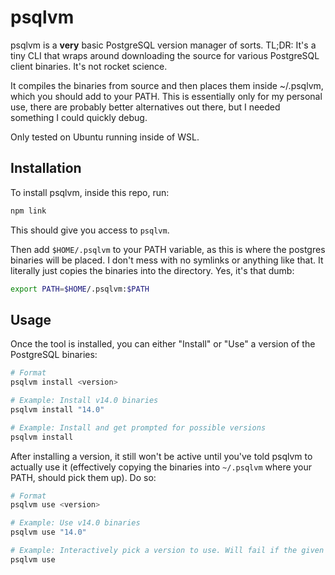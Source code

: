 # psqlvm

psqlvm is a **very** basic PostgreSQL version manager of sorts. TL;DR: It's a tiny CLI that wraps around downloading the source for various PostgreSQL client binaries. It's not rocket science.

It compiles the binaries from source and then places them inside ~/.psqlvm, which you should add to your PATH. This is essentially only for my personal use, there are probably better alternatives out there, but I needed something I could quickly debug.

Only tested on Ubuntu running inside of WSL.

## Installation

To install psqlvm, inside this repo, run:

```bash
npm link
```

This should give you access to `psqlvm`.

Then add `$HOME/.psqlvm` to your PATH variable, as this is where the postgres binaries will be placed.
I don't mess with no symlinks or anything like that. It literally just copies the binaries into the directory. Yes, it's that dumb:

```bash
export PATH=$HOME/.psqlvm:$PATH
```

## Usage

Once the tool is installed, you can either "Install" or "Use" a version of the PostgreSQL binaries:

```bash
# Format
psqlvm install <version>

# Example: Install v14.0 binaries
psqlvm install "14.0"

# Example: Install and get prompted for possible versions
psqlvm install
```

After installing a version, it still won't be active until you've told psqlvm to actually use it (effectively copying the binaries into `~/.psqlvm` where your PATH, should pick them up). Do so:

```bash
# Format
psqlvm use <version>

# Example: Use v14.0 binaries
psqlvm use "14.0"

# Example: Interactively pick a version to use. Will fail if the given version isn't actually installed. Someone should make it so that it only shows installed versions ;)
psqlvm use
```
